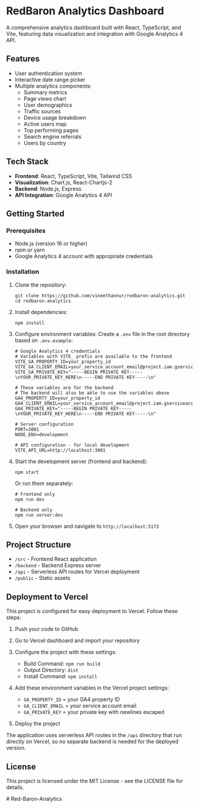 # RedBaron Analytics Dashboard

A comprehensive analytics dashboard built with React, TypeScript, and Vite, featuring data visualization and integration with Google Analytics 4 API.

## Features

- User authentication system
- Interactive date range picker
- Multiple analytics components:
  - Summary metrics
  - Page views chart
  - User demographics
  - Traffic sources
  - Device usage breakdown
  - Active users map
  - Top performing pages
  - Search engine referrals
  - Users by country

## Tech Stack

- **Frontend**: React, TypeScript, Vite, Tailwind CSS
- **Visualization**: Chart.js, React-Chartjs-2
- **Backend**: Node.js, Express
- **API Integration**: Google Analytics 4 API

## Getting Started

### Prerequisites

- Node.js (version 16 or higher)
- npm or yarn
- Google Analytics 4 account with appropriate credentials

### Installation

1. Clone the repository:
   ```
   git clone https://github.com/vineethannur/redbaron-analytics.git
   cd redbaron-analytics
   ```

2. Install dependencies:
   ```
   npm install
   ```

3. Configure environment variables:
   Create a `.env` file in the root directory based on `.env.example`:
   ```
   # Google Analytics 4 credentials
   # Variables with VITE_ prefix are available to the frontend
   VITE_GA_PROPERTY_ID=your_property_id
   VITE_GA_CLIENT_EMAIL=your_service_account_email@project.iam.gserviceaccount.com
   VITE_GA_PRIVATE_KEY="-----BEGIN PRIVATE KEY-----\nYOUR_PRIVATE_KEY_HERE\n-----END PRIVATE KEY-----\n"
   
   # These variables are for the backend
   # The backend will also be able to use the variables above
   GA4_PROPERTY_ID=your_property_id
   GA4_CLIENT_EMAIL=your_service_account_email@project.iam.gserviceaccount.com
   GA4_PRIVATE_KEY="-----BEGIN PRIVATE KEY-----\nYOUR_PRIVATE_KEY_HERE\n-----END PRIVATE KEY-----\n"
   
   # Server configuration
   PORT=3001
   NODE_ENV=development
   
   # API configuration - for local development
   VITE_API_URL=http://localhost:3001
   ```

4. Start the development server (frontend and backend):
   ```
   npm start
   ```

   Or run them separately:
   ```
   # Frontend only
   npm run dev
   
   # Backend only
   npm run server:dev
   ```

5. Open your browser and navigate to `http://localhost:5173`

## Project Structure

- `/src` - Frontend React application
- `/backend` - Backend Express server
- `/api` - Serverless API routes for Vercel deployment
- `/public` - Static assets

## Deployment to Vercel

This project is configured for easy deployment to Vercel. Follow these steps:

1. Push your code to GitHub
2. Go to Vercel dashboard and import your repository
3. Configure the project with these settings:
   - Build Command: `npm run build`
   - Output Directory: `dist`
   - Install Command: `npm install`

4. Add these environment variables in the Vercel project settings:
   - `GA_PROPERTY_ID` = your GA4 property ID
   - `GA_CLIENT_EMAIL` = your service account email
   - `GA_PRIVATE_KEY` = your private key with newlines escaped

5. Deploy the project

The application uses serverless API routes in the `/api` directory that run directly on Vercel, so no separate backend is needed for the deployed version.

## License

This project is licensed under the MIT License - see the LICENSE file for details.

#   R e d - B a r o n - A n a l y t i c s 
 
 